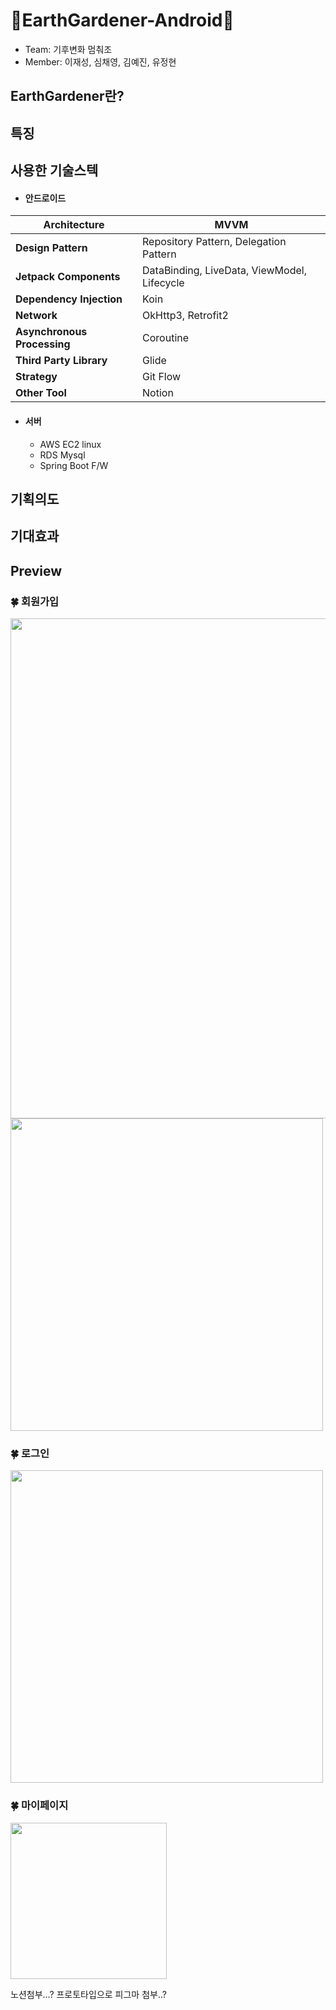 # 🌳EarthGardener-Android🌳
- Team: 기후변화 멈춰조
- Member: 이재성, 심채영, 김예진, 유정현

## EarthGardener란?

## 특징

## 사용한 기술스텍
- #### 안드로이드

| **Architecture**            | MVVM                                                         |
| --------------------------- | ------------------------------------------------------------ |
| **Design Pattern**          | Repository Pattern, Delegation Pattern                       |
| **Jetpack Components**      | DataBinding, LiveData, ViewModel, Lifecycle                  |
| **Dependency Injection**    | Koin                                                         |
| **Network**                 | OkHttp3, Retrofit2                                           |
| **Asynchronous Processing** | Coroutine                                                    |
| **Third Party Library**     | Glide                                                        |
| **Strategy**                | Git Flow                                                     |
| **Other Tool**              | Notion                                                       |


- #### 서버
  - AWS EC2 linux
  - RDS Mysql
  - Spring Boot F/W


## 기획의도 

## 기대효과
 

## Preview
### 🍀 회원가입

<img src = "https://user-images.githubusercontent.com/81751105/152621289-c3316d30-d11b-45e3-be3f-23c1a8ef9c0f.png" width = 800>
<img src = "https://user-images.githubusercontent.com/81751105/152621368-522064c3-b621-450b-941a-b6b3d7e62961.png" width = 500>


### 🍀 로그인
<img src = "https://user-images.githubusercontent.com/81751105/152621422-97be2304-d652-485b-9a7d-9ea6eb1d1a2c.png" width = 500>  


### 🍀 마이페이지
<img src = "https://user-images.githubusercontent.com/81751105/152614777-0e485577-fd29-4e5e-8078-33acb611e50e.png" width = 250>


노션첨부...?
프로토타입으로 피그마 첨부..?
